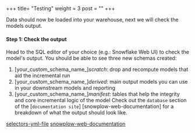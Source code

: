 +++
title= "Testing"
weight = 3
post = ""
+++

Data should now be loaded into your warehouse, next we will check the models output.

#### **Step 1:** Check the output
Head to the SQL editor of your choice (e.g.: Snowflake Web UI) to check the model's output. You should be able to see three new schemas created:
1. [your_custom_schema_name_]*scratch*: drop and recompute models that aid the incremental run
2. [your_custom_schema_name_]*derived*: main output models you can use in your downstream models and reporting
3. [your_custom_schema_name_]*manifest*: tables that help the integrity and core incremental logic of the model
Check out the `database` section of the [`documentation site`] [snowplow-web-documentation] for a breakdown of what the output should look like.

[selectors-yml-file](https://github.com/snowplow/dbt-snowplow-web/blob/main/selectors.yml)
[snowplow-web-documentation](https://snowplow.github.io/dbt-snowplow-web/#!/overview/snowplow_web)


